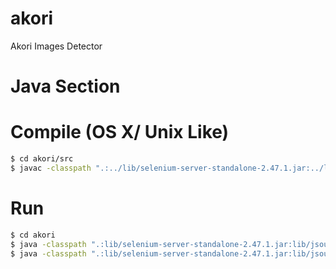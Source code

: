 # akori
Akori Images Detector

Java Section
============

Compile (OS X/ Unix Like)
=========================

```sh
$ cd akori/src
$ javac -classpath ".:../lib/selenium-server-standalone-2.47.1.jar:../lib/jsoup-1.7.3.jar:../build/classes" -d ../build/classes com/codeborne/selenide/*.java com/codeborne/selenide/impl/*.java com/codeborne/selenide/ex/*.java cl/akori/main/GetCsv.java
```

Run
===

```sh
$ cd akori
$ java -classpath ".:lib/selenium-server-standalone-2.47.1.jar:lib/jsoup-1.7.3.jar:build/classes" cl.akori.main.GetCsv "<page relative URL>"
$ java -classpath ".:lib/selenium-server-standalone-2.47.1.jar:lib/jsoup-1.7.3.jar:build/classes" cl.akori.main.GetImage "<page relative URL>"
```
